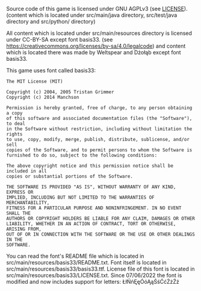 Source code of this game is licensed under GNU AGPLv3 (see [LICENSE](LICENSE)).
(content which is located under src/main/java directory, src/test/java directory and src/python/ directory)

All content which is located under src/main/resources directory is licensed under
CC-BY-SA except font basis33. (see https://creativecommons.org/licenses/by-sa/4.0/legalcode) and content which is located there was made by 
Weltspear and Dżołąb except font basis33.

This game uses font called basis33:
```
The MIT License (MIT)

Copyright (c) 2004, 2005 Tristan Grimmer
Copyright (c) 2014 Manchson

Permission is hereby granted, free of charge, to any person obtaining a copy
of this software and associated documentation files (the "Software"), to deal
in the Software without restriction, including without limitation the rights
to use, copy, modify, merge, publish, distribute, sublicense, and/or sell
copies of the Software, and to permit persons to whom the Software is
furnished to do so, subject to the following conditions:

The above copyright notice and this permission notice shall be included in all
copies or substantial portions of the Software.

THE SOFTWARE IS PROVIDED "AS IS", WITHOUT WARRANTY OF ANY KIND, EXPRESS OR
IMPLIED, INCLUDING BUT NOT LIMITED TO THE WARRANTIES OF MERCHANTABILITY,
FITNESS FOR A PARTICULAR PURPOSE AND NONINFRINGEMENT. IN NO EVENT SHALL THE
AUTHORS OR COPYRIGHT HOLDERS BE LIABLE FOR ANY CLAIM, DAMAGES OR OTHER
LIABILITY, WHETHER IN AN ACTION OF CONTRACT, TORT OR OTHERWISE, ARISING FROM,
OUT OF OR IN CONNECTION WITH THE SOFTWARE OR THE USE OR OTHER DEALINGS IN THE
SOFTWARE.
```

You can read the font's README file which is located in src/main/resources/basis33/README.txt. 
Font itself is located in src/main/resources/basis33/basis33.ttf. License file of this font is located in 
src/main/resources/basis33/LICENSE.txt. Since 07/06/2022 the font is modified and now includes support for letters: 
ŁłŃńĘęÓóĄąŚśĆćŻżŹź

